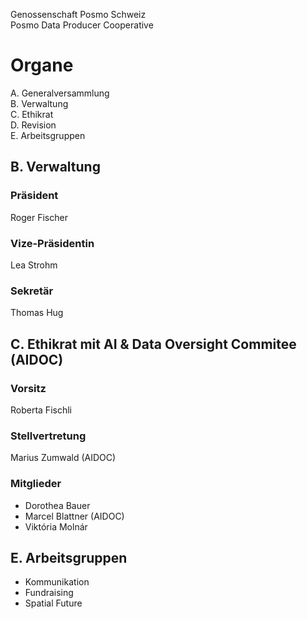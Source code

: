 Genossenschaft Posmo Schweiz                    
Posmo Data Producer Cooperative            

# Organe

A. Generalversammlung          
B. Verwaltung               
C. Ethikrat                
D. Revision                  
E. Arbeitsgruppen               


## B. Verwaltung

### Präsident
Roger Fischer


### Vize-Präsidentin
Lea Strohm


### Sekretär
Thomas Hug




## C. Ethikrat mit AI & Data Oversight Commitee (AIDOC)

### Vorsitz
Roberta Fischli


### Stellvertretung
Marius Zumwald (AIDOC)


### Mitglieder
- Dorothea Bauer
- Marcel Blattner (AIDOC)
- Viktória Molnár

## E. Arbeitsgruppen
- Kommunikation
- Fundraising
- Spatial Future


